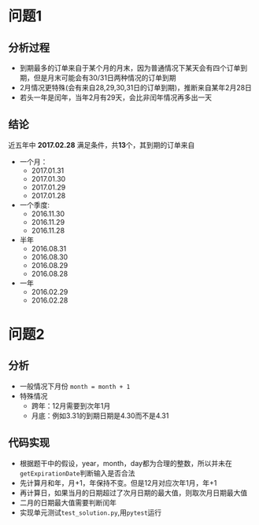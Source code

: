 # 问题1
## 分析过程
- 到期最多的订单来自于某个月的月末，因为普通情况下某天会有四个订单到期，但是月末可能会有30/31日两种情况的订单到期
- 2月情况更特殊(会有来自28,29,30,31日的订单到期)，推断来自某年2月28日
- 若头一年是闰年，当年2月有29天，会比非闰年情况再多出一天

## 结论
近五年中 **2017.02.28** 满足条件，共**13**个，其到期的订单来自

- 一个月：
	- 2017.01.31
	- 2017.01.30
	- 2017.01.29
	- 2017.01.28
- 一个季度:
	- 2016.11.30
	- 2016.11.29
	- 2016.11.28
- 半年
	- 2016.08.31
	- 2016.08.30
	- 2016.08.29
	- 2016.08.28
- 一年
	- 2016.02.29
	- 2016.02.28

# 问题2
## 分析
- 一般情况下月份 ``month = month + 1``
- 特殊情况
	- 跨年：12月需要到次年1月
	- 月底：例如3.31的到期日期是4.30而不是4.31

## 代码实现
- 根据题干中的假设，year，month，day都为合理的整数，所以并未在``getExpirationDate``判断输入是否合法
- 先计算月和年，月+1，年保持不变。但是12月对应次年1月，年+1
- 再计算日，如果当月的日期超过了次月日期的最大值，则取次月日期最大值
- 二月的日期最大值需要判断闰年
- 实现单元测试``test_solution.py``,用``pytest``运行